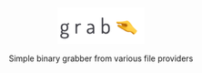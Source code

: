 <p align="center">
  <img src="images/logo.png" height="64">
<p align="center">Simple binary grabber from various file providers</p>
